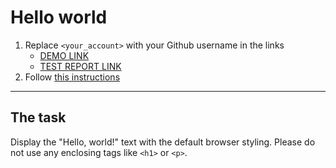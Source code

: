 # Hello world
1. Replace `<your_account>` with your Github username in the links
    - [DEMO LINK](https://<NikolyaButylkov>.github.io/layout_hello-world/) <br>
    - [TEST REPORT LINK](https://<NikolyaButylkov>.github.io/layout_hello-world/report/html_report/)
2. Follow [this instructions](https://mate-academy.github.io/layout_task-guideline/)
___

## The task 
Display the "Hello, world!" text with the default browser styling. Please do not 
use any enclosing tags like `<h1>` or `<p>`.
